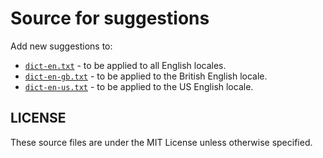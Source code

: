 # Source for suggestions

Add new suggestions to:

- [`dict-en.txt`](./dict-en.txt) - to be applied to all English locales.
- [`dict-en-gb.txt`](./dict-en-gb.txt) - to be applied to the British English locale.
- [`dict-en-us.txt`](./dict-en-us.txt) - to be applied to the US English locale.

## LICENSE

These source files are under the MIT License unless otherwise specified.

